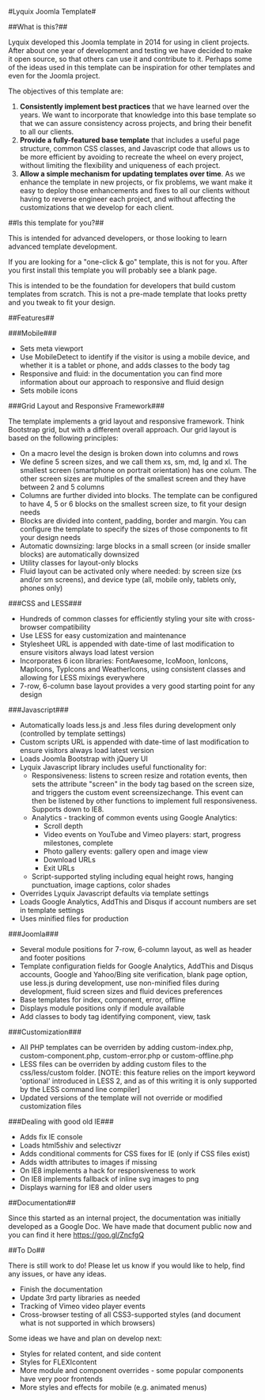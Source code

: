 #Lyquix Joomla Template#

##What is this?##

Lyquix developed this Joomla template in 2014 for using in client projects. After about one year of development and testing we have decided to make it open source, so that others can use it and contribute to it. Perhaps some of the ideas used in this template can be inspiration for other templates and even for the Joomla project.

The objectives of this template are:

1. **Consistently implement best practices** that we have learned over the years. We want to incorporate that knowledge into this base template so that we can assure consistency across projects, and bring their benefit to all our clients.
2. **Provide a fully-featured base template** that includes a useful page structure, common CSS classes, and Javascript code that allows us to be more efficient by avoiding to recreate the wheel on every project, without limiting the flexibility and uniqueness of each project.
3. **Allow a simple mechanism for updating templates over time**. As we enhance the template in new projects, or fix problems, we want make it easy to deploy those enhancements and fixes to all our clients without having to reverse engineer each project, and without affecting the customizations that we develop for each client.

##Is this template for you?##

This is intended for advanced developers, or those looking to learn advanced template development. 

If you are looking for a "one-click & go" template, this is not for you. After you first install this template you will probably see a blank page. 

This is intended to be the foundation for developers that build custom templates from scratch. This is not a pre-made template that looks pretty and you tweak to fit your design.

##Features##

###Mobile###

  * Sets meta viewport
  * Use MobileDetect to identify if the visitor is using a mobile device, and whether it is a tablet or phone, and adds classes to the body tag
  * Responsive and fluid: in the documentation you can find more information about our approach to responsive and fluid design
  * Sets mobile icons

###Grid Layout and Responsive Framework###

The template implements a grid layout and responsive framework. Think Bootstrap grid, but with a different overall approach. Our grid layout is based on the following principles:

  * On a macro level the design is broken down into columns and rows
  * We define 5 screen sizes, and we call them xs, sm, md, lg and xl. The smallest screen (smartphone on portrait orientation) has one colum. The other screen sizes are multiples of the smallest screen and they have between 2 and 5 columns
  * Columns are further divided into blocks. The template can be configured to have 4, 5 or 6 blocks on the smallest screen size, to fit your design needs
  * Blocks are divided into content, padding, border and margin. You can configure the template to specify the sizes of those components to fit your design needs
  * Automatic downsizing: large blocks in a small screen (or inside smaller blocks) are automatically downsized
  * Utility classes for layout-only blocks
  * Fluid layout can be activated only where needed: by screen size (xs and/or sm screens), and device type (all, mobile only, tablets only, phones only)

###CSS and LESS###

  * Hundreds of common classes for efficiently styling your site with cross-browser compatibility
  * Use LESS for easy customization and maintenance
  * Stylesheet URL is appended with date-time of last modification to ensure visitors always load latest version
  * Incorporates 6 icon libraries: FontAwesome, IcoMoon, IonIcons, MapIcons, TypIcons and WeatherIcons, using consistent classes and allowing for LESS mixings everywhere
  * 7-row, 6-column base layout provides a very good starting point for any design

###Javascript###

  * Automatically loads less.js and .less files during development only (controlled by template settings)
  * Custom scripts URL is appended with date-time of last modification to ensure visitors always load latest version
  * Loads Joomla Bootstrap with jQuery UI
  * Lyquix Javascript library includes useful functionality for:
    * Responsiveness: listens to screen resize and rotation events, then sets the attribute "screen" in the body tag based on the screen size, and triggers the custom event screensizechange. This event can then be listened by other functions to implement full responsiveness. Supports down to IE8.
    * Analytics - tracking of common events using Google Analytics:
      * Scroll depth
      * Video events on YouTube and Vimeo players: start, progress milestones, complete
      * Photo gallery events: gallery open and image view
      * Download URLs
      * Exit URLs
    * Script-supported styling including equal height rows, hanging punctuation, image captions, color shades
  * Overrides Lyquix Javascript defaults via template settings
  * Loads Google Analytics, AddThis and Disqus if account numbers are set in template settings
  * Uses minified files for production

###Joomla###

  * Several module positions for 7-row, 6-column layout, as well as header and footer positions
  * Template configuration fields for Google Analytics, AddThis and Disqus accounts, Google and Yahoo/Bing site verification, blank page option, use less.js during development, use non-minified files during development, fluid screen sizes and fluid devices preferences
  * Base templates for index, component, error, offline
  * Displays module positions only if module available
  * Add classes to body tag identifying component, view, task

###Customization###

  * All PHP templates can be overriden by adding custom-index.php, custom-component.php, custom-error.php or custom-offline.php
  * LESS files can be overriden by adding custom files to the css/less/custom folder. [NOTE: this feature relies on the import keyword 'optional' introduced in LESS 2, and as of this writing it is only supported by the LESS command line compiler]
  * Updated versions of the template will not override or modified customization files

###Dealing with good old IE###

  * Adds fix IE console
  * Loads html5shiv and selectivzr
  * Adds conditional comments for CSS fixes for IE (only if CSS files exist)
  * Adds width attributes to images if missing
  * On IE8 implements a hack for responsiveness to work
  * On IE8 implements fallback of inline svg images to png
  * Displays warning for IE8 and older users

##Documentation##

Since this started as an internal project, the documentation was initially developed as a Google Doc. We have made that document public now and you can find it here https://goo.gl/ZncfgQ

##To Do##

There is still work to do! Please let us know if you would like to help, find any issues, or have any ideas.

  * Finish the documentation
  * Update 3rd party libraries as needed
  * Tracking of Vimeo video player events
  * Cross-browser testing of all CSS3-supported styles (and document what is not supported in which browsers)

Some ideas we have and plan on develop next:

  * Styles for related content, and side content
  * Styles for FLEXIcontent
  * More module and component overrides - some popular components have very poor frontends
  * More styles and effects for mobile (e.g. animated menus)
